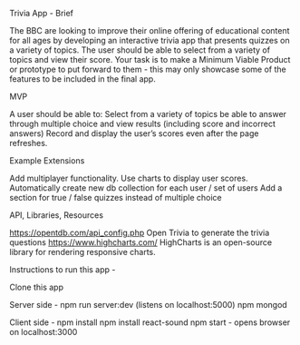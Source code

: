 Trivia App - Brief

The BBC are looking to improve their online offering of educational content for all ages by developing an interactive trivia app that presents quizzes on a variety of topics. The user should be able to select from a variety of topics and view their score. Your task is to make a Minimum Viable Product or prototype to put forward to them - this may only showcase some of the features to be included in the final app.

MVP

A user should be able to:
Select from a variety of topics 
be able to answer through multiple choice and view results (including score and incorrect answers)
Record and display the user’s scores even after the page refreshes. 

Example Extensions

Add multiplayer functionality.
Use charts to display user scores.
Automatically create new db collection for each user / set of users
Add a section for true / false quizzes instead of multiple choice

API, Libraries, Resources

https://opentdb.com/api_config.php Open Trivia to generate the trivia questions
https://www.highcharts.com/ HighCharts is an open-source library for rendering responsive charts.

Instructions to run this app -

Clone this app 

Server side - 
npm run server:dev (listens on localhost:5000)
npm mongod

Client side - 
npm install
npm install react-sound
npm start - opens browser on localhost:3000

